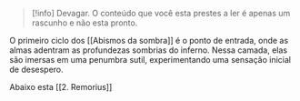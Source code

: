 >[!info] Devagar.
>O conteúdo que você esta prestes a ler é apenas um rascunho e não esta pronto.

O primeiro ciclo dos [[Abismos da sombra]] é o ponto de entrada, onde as almas adentram as profundezas sombrias do inferno. Nessa camada, elas são imersas em uma penumbra sutil, experimentando uma sensação inicial de desespero.

Abaixo esta [[2. Remorius]]